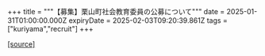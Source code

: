 +++
title = """【募集】栗山町社会教育委員の公募について"""
date = 2025-01-31T01:00:00.000Z
expiryDate = 2025-02-03T09:20:39.861Z
tags = ["kuriyama","recruit"]
+++


[[source]](https://www.town.kuriyama.hokkaido.jp/soshiki/55/30154.html)

